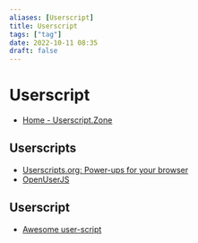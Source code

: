 ```yaml
---
aliases: [Userscript]
title: Userscript
tags: ["tag"]
date: 2022-10-11 08:35
draft: false
---
```


# Userscript

- [Home - Userscript.Zone](https://www.userscript.zone/)

## Userscripts

- [Userscripts.org: Power-ups for your browser](https://userscripts-mirror.org/)
- [OpenUserJS](https://openuserjs.org/)

## Userscript

- [Awesome user-script](https://project-awesome.org/brunocvcunha/awesome-userscripts)
